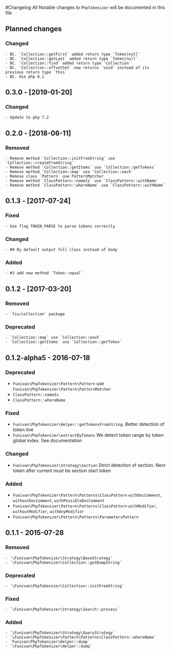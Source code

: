 #Changelog
All Notable changes to `PhpTokenizer` will be documented in this file
## Planned changes
  ### Changed
    - BC. `Collection::getFirst` added return type `Token|null`
    - BC. `Collection::getLast` added return type `Token|null`
    - BC. `Collection::find` added return type `Collection`
    - BC. `Collection::offsetSet` now returns `void` instead of its previous return type `this`
    - BC. Use php 8.1

## 0.3.0 - [2019-01-20]
  ### Changed
    - Update to php 7.2

## 0.2.0 - [2018-06-11]
  ### Removed
    - Remove method `Collection::initFromString` use `Collection::createFromString` 
    - Remove method `Collection::getItems` use `Collection::getTokens`
    - Remove method `Collection::map` use `Collection::each` 
    - Remove class `Pattern` use PatternMatcher
    - Remove method `ClassPattern::nameIs` use `ClassPattern::withName`
    - Remove method `ClassPattern::whereName` use `ClassPattern::withName`
    
## 0.1.3 - [2017-07-24]
  ### Fixed
    - Use flag TOKEN_PARSE to parse tokens correctly
  ### Changed
    - #9 By default output full class instead of body
  ### Added 
    - #3 add new method `Token::equal`

## 0.1.2 - [2017-03-20]
  ### Removed 
    - `fiv/collection` package
  ### Deprecated 
    - `Collection::map` use `Collection::each` 
    - `Collection::getItems` use `Collection::getToken` 

## 0.1.2-alpha5 - 2016-07-18
 ### Deprecated
   - `Funivan\PhpTokenizer\Pattern\Pattern` use `Funivan\PhpTokenizer\Pattern\PatternMatcher`
   - `ClassPattern::nameIs`
   - `ClassPattern::whereName`
 ### Fixed
   - `Funivan\PhpTokenizer\Helper::getTokensFromString`. Better detection of token line
   - `Funivan\PhpTokenizer\extractByTokens` We detect token range by token global index. See documentation
 ### Changed
  - `Funivan\PhpTokenizer\Strategy\Section` Strict detection of section. Next token after current must be section start token 
 ### Added 
   - `Funivan\PhpTokenizer\Pattern\Patterns\ClassPattern` `withDocComment`, `withoutDocComment`, `withPossibleDocComment`
   - `Funivan\PhpTokenizer\Pattern\Patterns\ClassPattern` `withModifier`, `withoutModifier`, `withAnyModifier`
   - `Funivan\PhpTokenizer\Pattern\Patterns\ParametersPattern`

## 0.1.1 - 2015-07-28
  ### Removed
    - `\Funivan\PhpTokenizer\Strategy\BaseStrategy` 
    - `\Funivan\PhpTokenizer\Collection::getDumpString`
  ### Deprecated 
    - `\Funivan\PhpTokenizer\Collection::initFromString`
  ### Fixed
    - `\Funivan\PhpTokenizer\Strategy\Search::process`
  ### Added 
    - `\Funivan\PhpTokenizer\Strategy\QueryStrategy` 
    - `\Funivan\PhpTokenizer\Pattern\Patterns\ClassPattern::whereName` 
    - `Funivan\PhpTokenizer\Helper::dump`
    - `\Funivan\PhpTokenizer\Helper::dump`
